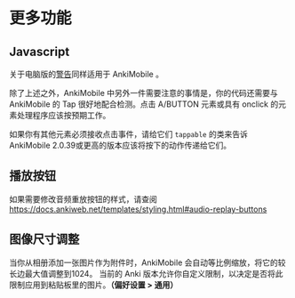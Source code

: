 # 更多功能

## Javascript

关于电脑版的[警告](https://docs.ankiweb.net/templates/styling.html#javascript)同样适用于 AnkiMobile 。

除了上述之外，AnkiMobile 中另外一件需要注意的事情是，你的代码还需要与 AnkiMobile 的 Tap 很好地配合检测。点击 A/BUTTON 元素或具有 onclick 的元素处理程序应该按预期工作。

如果你有其他元素必须接收点击事件，请给它们 `tappable` 的类来告诉 AnkiMobile 2.0.39或更高的版本应该将按下的动作传递给它们。

## 播放按钮

如果需要修改音频重放按钮的样式，请查阅
<https://docs.ankiweb.net/templates/styling.html#audio-replay-buttons>

## 图像尺寸调整

当你从相册添加一张图片作为附件时，AnkiMobile 会自动等比例缩放，将它的较长边最大值调整到1024。
当前的 Anki 版本允许你自定义限制，以决定是否将此限制应用到粘贴板里的图片。**（偏好设置 > 通用）**
